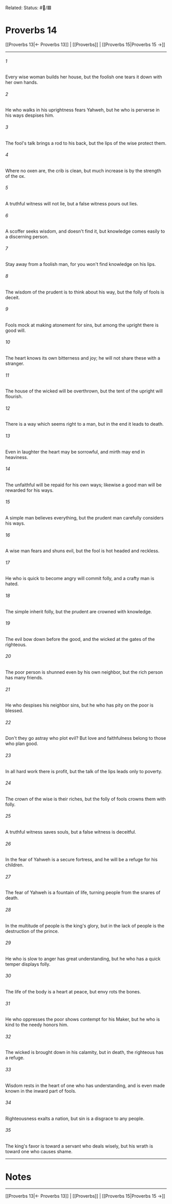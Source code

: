 Related:
Status: #📖/🟥
# Proverbs 14

[[Proverbs 13|← Proverbs 13]] | [[Proverbs]] | [[Proverbs 15|Proverbs 15 →]]
***



###### 1 
Every wise woman builds her house, but the foolish one tears it down with her own hands. 

###### 2 
He who walks in his uprightness fears Yahweh, but he who is perverse in his ways despises him. 

###### 3 
The fool's talk brings a rod to his back, but the lips of the wise protect them. 

###### 4 
Where no oxen are, the crib is clean, but much increase is by the strength of the ox. 

###### 5 
A truthful witness will not lie, but a false witness pours out lies. 

###### 6 
A scoffer seeks wisdom, and doesn't find it, but knowledge comes easily to a discerning person. 

###### 7 
Stay away from a foolish man, for you won't find knowledge on his lips. 

###### 8 
The wisdom of the prudent is to think about his way, but the folly of fools is deceit. 

###### 9 
Fools mock at making atonement for sins, but among the upright there is good will. 

###### 10 
The heart knows its own bitterness and joy; he will not share these with a stranger. 

###### 11 
The house of the wicked will be overthrown, but the tent of the upright will flourish. 

###### 12 
There is a way which seems right to a man, but in the end it leads to death. 

###### 13 
Even in laughter the heart may be sorrowful, and mirth may end in heaviness. 

###### 14 
The unfaithful will be repaid for his own ways; likewise a good man will be rewarded for his ways. 

###### 15 
A simple man believes everything, but the prudent man carefully considers his ways. 

###### 16 
A wise man fears and shuns evil, but the fool is hot headed and reckless. 

###### 17 
He who is quick to become angry will commit folly, and a crafty man is hated. 

###### 18 
The simple inherit folly, but the prudent are crowned with knowledge. 

###### 19 
The evil bow down before the good, and the wicked at the gates of the righteous. 

###### 20 
The poor person is shunned even by his own neighbor, but the rich person has many friends. 

###### 21 
He who despises his neighbor sins, but he who has pity on the poor is blessed. 

###### 22 
Don't they go astray who plot evil? But love and faithfulness belong to those who plan good. 

###### 23 
In all hard work there is profit, but the talk of the lips leads only to poverty. 

###### 24 
The crown of the wise is their riches, but the folly of fools crowns them with folly. 

###### 25 
A truthful witness saves souls, but a false witness is deceitful. 

###### 26 
In the fear of Yahweh is a secure fortress, and he will be a refuge for his children. 

###### 27 
The fear of Yahweh is a fountain of life, turning people from the snares of death. 

###### 28 
In the multitude of people is the king's glory, but in the lack of people is the destruction of the prince. 

###### 29 
He who is slow to anger has great understanding, but he who has a quick temper displays folly. 

###### 30 
The life of the body is a heart at peace, but envy rots the bones. 

###### 31 
He who oppresses the poor shows contempt for his Maker, but he who is kind to the needy honors him. 

###### 32 
The wicked is brought down in his calamity, but in death, the righteous has a refuge. 

###### 33 
Wisdom rests in the heart of one who has understanding, and is even made known in the inward part of fools. 

###### 34 
Righteousness exalts a nation, but sin is a disgrace to any people. 

###### 35 
The king's favor is toward a servant who deals wisely, but his wrath is toward one who causes shame.

---
# Notes


***
[[Proverbs 13|← Proverbs 13]] | [[Proverbs]] | [[Proverbs 15|Proverbs 15 →]]
